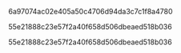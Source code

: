 6a97074ac02e405a50c4706d94da3c7c1f8a4780

55e21888c23e57f2a40f658d506dbeaed518b036

55e21888c23e57f2a40f658d506dbeaed518b036
